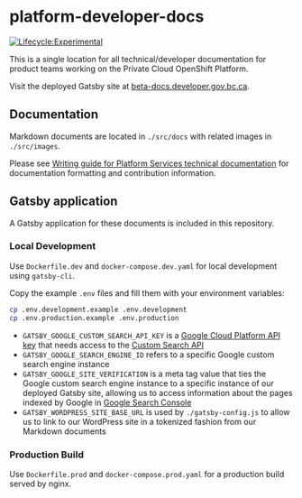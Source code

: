 # platform-developer-docs

[![Lifecycle:Experimental](https://img.shields.io/badge/Lifecycle-Experimental-339999)](https://github.com/bcgov/repomountie/blob/master/doc/lifecycle-badges.md)

This is a single location for all technical/developer documentation for product teams working on the Private Cloud OpenShift Platform.

Visit the deployed Gatsby site at [beta-docs.developer.gov.bc.ca](https://beta-docs.developer.gov.bc.ca).

## Documentation

Markdown documents are located in `./src/docs` with related images in `./src/images`.

Please see [Writing guide for Platform Services technical documentation](./tech-docs-writing-guide.md) for documentation formatting and contribution information.

## Gatsby application

A Gatsby application for these documents is included in this repository.

### Local Development

Use `Dockerfile.dev` and `docker-compose.dev.yaml` for local development using `gatsby-cli`.

Copy the example `.env` files and fill them with your environment variables:

```sh
cp .env.development.example .env.development
cp .env.production.example .env.production
```

- `GATSBY_GOOGLE_CUSTOM_SEARCH_API_KEY` is a [Google Cloud Platform API key](https://console.cloud.google.com/apis/credentials) that needs access to the [Custom Search API](https://developers.google.com/custom-search/v1/introduction)
- `GATSBY_GOOGLE_SEARCH_ENGINE_ID` refers to a specific Google custom search engine instance
- `GATSBY_GOOGLE_SITE_VERIFICATION` is a meta tag value that ties the Google custom search engine instance to a specific instance of our deployed Gatsby site, allowing us to access information about the pages indexed by Google in [Google Search Console](https://search.google.com/search-console/about)
- `GATSBY_WORDPRESS_SITE_BASE_URL` is used by `./gatsby-config.js` to allow us to link to our WordPress site in a tokenized fashion from our Markdown documents

### Production Build

Use `Dockerfile.prod` and `docker-compose.prod.yaml` for a production build served by nginx.
